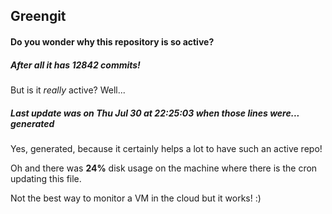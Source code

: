 ## Greengit

#### Do you wonder why this repository is so active?

##### After all it has 12842 commits!

But is it *really* active? Well...

##### Last update was on Thu Jul 30 at 22:25:03 when those lines were... generated

Yes, generated, because it certainly helps a lot to have such an active repo!

Oh and there was **24%** disk usage on the machine
where there is the cron updating this file.

Not the best way to monitor a VM in the cloud but it works! :)

